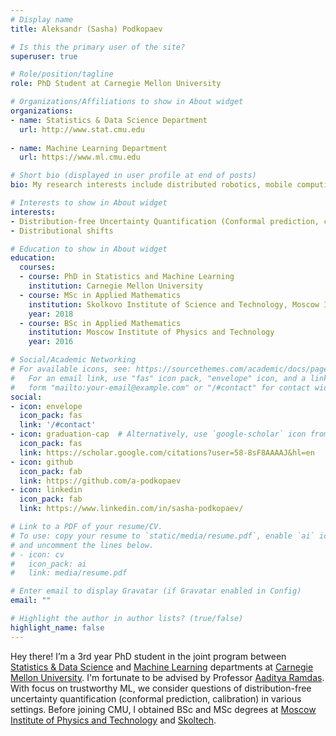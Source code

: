 ```yaml
---
# Display name
title: Aleksandr (Sasha) Podkopaev

# Is this the primary user of the site?
superuser: true

# Role/position/tagline
role: PhD Student at Carnegie Mellon University

# Organizations/Affiliations to show in About widget
organizations:
- name: Statistics & Data Science Department
  url: http://www.stat.cmu.edu
  
- name: Machine Learning Department
  url: https://www.ml.cmu.edu

# Short bio (displayed in user profile at end of posts)
bio: My research interests include distributed robotics, mobile computing and programmable matter.

# Interests to show in About widget
interests:
- Distribution-free Uncertainty Quantification (Conformal prediction, calibration)
- Distributional shifts

# Education to show in About widget
education:
  courses:
  - course: PhD in Statistics and Machine Learning
    institution: Carnegie Mellon University
  - course: MSc in Applied Mathematics
    institution: Skolkovo Institute of Science and Technology, Moscow Institute of Physics and Technology
    year: 2018
  - course: BSc in Applied Mathematics
    institution: Moscow Institute of Physics and Technology
    year: 2016

# Social/Academic Networking
# For available icons, see: https://sourcethemes.com/academic/docs/page-builder/#icons
#   For an email link, use "fas" icon pack, "envelope" icon, and a link in the
#   form "mailto:your-email@example.com" or "/#contact" for contact widget.
social:
- icon: envelope
  icon_pack: fas
  link: '/#contact'
- icon: graduation-cap  # Alternatively, use `google-scholar` icon from `ai` icon pack
  icon_pack: fas
  link: https://scholar.google.com/citations?user=58-8sF8AAAAJ&hl=en
- icon: github
  icon_pack: fab
  link: https://github.com/a-podkopaev
- icon: linkedin
  icon_pack: fab
  link: https://www.linkedin.com/in/sasha-podkopaev/

# Link to a PDF of your resume/CV.
# To use: copy your resume to `static/media/resume.pdf`, enable `ai` icons in `params.toml`, 
# and uncomment the lines below.
# - icon: cv
#   icon_pack: ai
#   link: media/resume.pdf

# Enter email to display Gravatar (if Gravatar enabled in Config)
email: ""

# Highlight the author in author lists? (true/false)
highlight_name: false
---
```


Hey there! I’m a 3rd year PhD student in the joint program between [Statistics & Data Science](http://www.stat.cmu.edu) and [Machine Learning](https://www.ml.cmu.edu) departments at [Carnegie Mellon University](https://www.cmu.edu). I'm fortunate to be advised by Professor [Aaditya Ramdas](http://www.stat.cmu.edu/~aramdas). With focus on trustworthy ML, we consider questions of distribution-free uncertainty quantification (conformal prediction, calibration) in various settings. Before joining CMU, I obtained BSc and MSc degrees at [Moscow Institute of Physics and Technology](https://mipt.ru/english/) and [Skoltech](https://www.skoltech.ru/en/).

